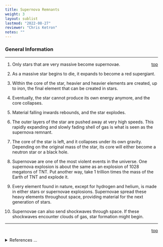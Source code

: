 ```yaml
---
title: Supernova Remnants
weight: 3
layout: sublist
lastmod: "2022-08-27"
reviewer: "Chris Ketron"
notes: ""
---
```


### General Information

---
<span style='float:right;'>[top](#)</span>

1.	Only stars that are very massive become supernovae.

2.	As a massive star begins to die, it expands to become a red supergiant.

3.	Within the core of the star, heavier and heavier elements are created, up to iron, the final element that can be created in stars.

4.	Eventually, the star cannot produce its own energy anymore, and the core collapses.

5.	Material falling inwards rebounds, and the star explodes.

6.	The outer layers of the star are pushed away at very high speeds.  This rapidly expanding and slowly fading shell of gas is what is seen as the supernova remnant.

7.	The core of the star is left, and it collapses under its own gravity.  Depending on the original mass of the star, its core will either become a neutron star or a black hole.

8.	Supernovae are one of the most violent events in the universe.  One supernova explosion is about the same as an explosion of 1028 megatons of TNT.  Put another way, take 1 trillion times the mass of the Earth of TNT and explode it.

9.	Every element found in nature, except for hydrogen and helium, is made in either stars or supernovae explosions.  Supernovae spread these heavy elements throughout space, providing material for the next generation of stars.

10.	Supernovae can also send shockwaves through space.  If these shockwaves encounter clouds of gas, star formation might begin.

---
<span style='float:right;'>[top](#)</span>
<br/>
<details>
<summary>References ...</summary>

|   |   |   | 
|---|---|---|
|**Item**|**Updated**|**Notes**|
|additional info from|2017-05-04|<http://messier.seds.org/snr.html>|
</details>
